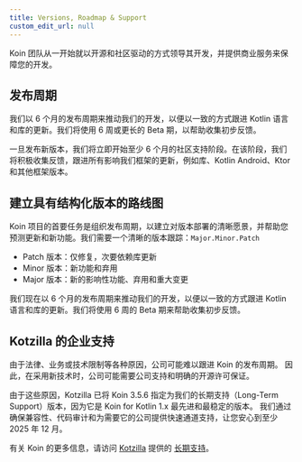 ```yaml
---
title: Versions, Roadmap & Support
custom_edit_url: null
---
```

Koin 团队从一开始就以开源和社区驱动的方式领导其开发，并提供商业服务来保障您的开发。

## 发布周期

我们以 6 个月的发布周期来推动我们的开发，以便以一致的方式跟进 Kotlin 语言和库的更新。我们将使用 6 周或更长的 Beta 期，以帮助收集初步反馈。

一旦发布新版本，我们将立即开始至少 6 个月的社区支持阶段。在该阶段，我们将积极收集反馈，跟进所有影响我们框架的更新，例如库、Kotlin Android、Ktor 和其他框架版本。

## 建立具有结构化版本的路线图

Koin 项目的首要任务是组织发布周期，以建立对版本部署的清晰愿景，并帮助您预测更新和新功能。我们需要一个清晰的版本跟踪：`Major.Minor.Patch`

- Patch 版本：仅修复，次要依赖库更新
- Minor 版本：新功能和弃用
- Major 版本：新的影响性功能、弃用和重大变更

我们现在以 6 个月的发布周期来推动我们的开发，以便以一致的方式跟进 Kotlin 语言和库的更新。我们将使用 6 周的 Beta 期来帮助收集初步反馈。

## Kotzilla 的企业支持

由于法律、业务或技术限制等各种原因，公司可能难以跟进 Koin 的发布周期。
因此，在采用新技术时，公司可能需要公司支持和明确的开源许可保证。

由于这些原因，Kotzilla 已将 Koin 3.5.6 指定为我们的长期支持（Long-Term Support）版本，因为它是 Koin for Kotlin 1.x 最先进和最稳定的版本。
我们通过确保兼容性、代码审计和为需要它的公司提供快速通道支持，让您安心到至少 2025 年 12 月。

有关 Koin 的更多信息，请访问 [Kotzilla](https://kotzilla.io) 提供的 [长期支持](https://support.insert-koin.io)。
